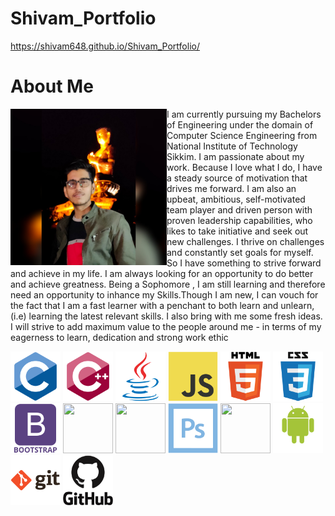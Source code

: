 # Shivam_Portfolio
 https://shivam648.github.io/Shivam_Portfolio/

<h1>About Me</h1>

<img align="left"  width="250" height="250" src="img/Shivam.jpg">
I am currently pursuing my Bachelors of Engineering under the domain of Computer Science Engineering from National Institute of Technology Sikkim. I am passionate about my work. Because I love what I do, I have a steady source of motivation that drives me forward. I am also an upbeat, ambitious, self-motivated team player and driven person with proven leadership capabilities, who likes to take initiative and seek out new challenges. I thrive on challenges and constantly set goals for myself. So I have something to strive forward and achieve in my life. I am always looking for an opportunity to do better and achieve greatness.
Being a Sophomore , I am still learning and therefore need an opportunity to inhance my Skills.Though I am new, I can vouch for the fact that I am a fast learner with a penchant to both learn and unlearn,(i.e) learning the latest relevant skills. I also bring with me some fresh ideas. I will strive to add maximum value to the people around me - in terms of my eagerness to learn, dedication and strong work ethic
<br clear="left"/>
 

<p float="left">
      <img width="80" height="80" src="https://raw.githubusercontent.com/devicons/devicon/master/icons/c/c-original.svg"/>
      <img width="80" height="80" src="https://raw.githubusercontent.com/devicons/devicon/master/icons/cplusplus/cplusplus-original.svg"/>
      <img width="80" height="80" src="https://raw.githubusercontent.com/devicons/devicon/master/icons/java/java-original.svg"/>
      <img width="80" height="80" src="https://raw.githubusercontent.com/devicons/devicon/master/icons/javascript/javascript-original.svg"//>
      <img width="80" height="80" src="https://raw.githubusercontent.com/devicons/devicon/master/icons/html5/html5-original-wordmark.svg"/>
      <img width="80" height="80" src="https://raw.githubusercontent.com/devicons/devicon/master/icons/css3/css3-original-wordmark.svg"/>
      <img width="80" height="80" src="https://raw.githubusercontent.com/devicons/devicon/master/icons/bootstrap/bootstrap-plain-wordmark.svg"/>
      <img width="80" height="80" src="https://raw.githubusercontent.com/prplx/svg-logos/5585531d45d294869c4eaab4d7cf2e9c167710a9/svg/materialize.svg"/> 
      <img width="80" height="80" src="https://icongr.am/devicon/nodejs-original-wordmark.svg?size=128&color=currentColor"/>
      <img width="80" height="80" src="https://raw.githubusercontent.com/devicons/devicon/master/icons/photoshop/photoshop-line.svg"/>
      <img width="80" height="80" src="https://cdn.worldvectorlogo.com/logos/adobe-xd.svg"/>
      <img width="80" height="80" src="https://raw.githubusercontent.com/devicons/devicon/master/icons/android/android-original-wordmark.svg"/>
      <img width="80" height="80" src="https://raw.githubusercontent.com/devicons/devicon/master/icons/git/git-original-wordmark.svg"/>
      <img width="80" height="80" src="https://raw.githubusercontent.com/devicons/devicon/master/icons/github/github-original-wordmark.svg"/>
 </p> 
